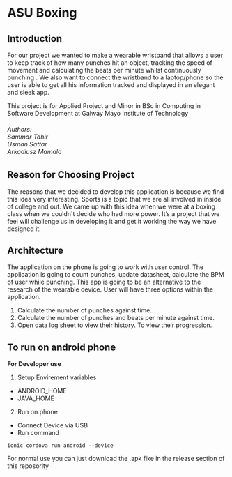 # ASU Boxing

## Introduction
For our project we wanted to make a wearable wristband that allows a user to keep track of how many punches hit an object, tracking the speed of movement and calculating the beats per minute whilst continuously punching . We also want to connect the wristband to a laptop/phone so the user is able to get all his information tracked and displayed in an elegant and sleek app. 

This project is for Applied Project and Minor in BSc in Computing in Software Development at Galway Mayo Institute of Technology 
###### Authors: <br> Sammar Tahir <br> Usman Sattar <br> Arkadiusz Mamala

## Reason for Choosing Project
The reasons that we decided to develop this application is because we find this idea very interesting. Sports is a topic that we are all involved in inside of college and out. We came up with this idea when we were at a boxing class when we  couldn't decide who had more power. It’s a project that we feel will challenge us in developing it and get it working the way we have designed it. 


## Architecture
The application on the phone is going to work with user control. The application is going to count punches, update datasheet, calculate the BPM of user while punching. This app is going to be an alternative to the research of the wearable device. User will have three options within the application.
1. Calculate the number of punches against time.
2. Calculate the number of punches and beats per minute against time.
3. Open data log sheet to view their history. To view their progression.

## To run on android phone 
**For Developer use**
1. Setup Envirement variables
  * ANDROID_HOME
  * JAVA_HOME
2. Run on phone
  * Connect Device via USB
  * Run command 
   ```
   ionic cordova run android --device
   ```
For normal use you can just download the .apk fike in the release section of this reposority 
